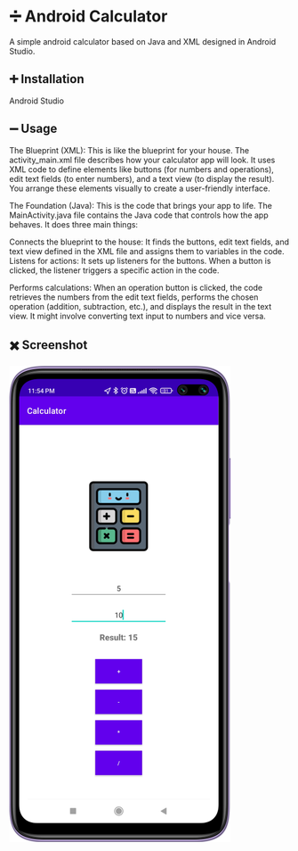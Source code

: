 # ➗ Android Calculator

A simple android calculator based on Java and XML designed in Android Studio.

## ➕ Installation

Android Studio

## ➖ Usage

The Blueprint (XML):  This is like the blueprint for your house. The activity_main.xml file describes how your calculator app will look. It uses XML code to define elements like buttons (for numbers and operations), edit text fields (to enter numbers), and a text view (to display the result). You arrange these elements visually to create a user-friendly interface.

The Foundation (Java): This is the code that brings your app to life. The MainActivity.java file contains the Java code that controls how the app behaves. It does three main things:

Connects the blueprint to the house: It finds the buttons, edit text fields, and text view defined in the XML file and assigns them to variables in the code.
Listens for actions: It sets up listeners for the buttons. When a button is clicked, the listener triggers a specific action in the code.

Performs calculations: When an operation button is clicked, the code retrieves the numbers from the edit text fields, performs the chosen operation (addition, subtraction, etc.), and displays the result in the text view. It might involve converting text input to numbers and vice versa.

## ✖️ Screenshot

![Calculator](ss.png)
